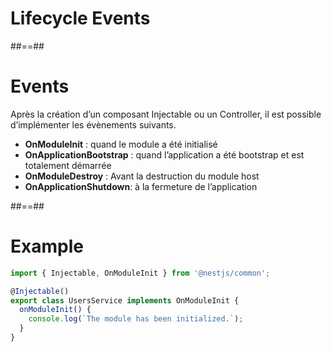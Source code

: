 <!-- .slide: class="transition-orange sfeir-bg-white-4" -->

# Lifecycle Events

##==##
# Events
Après la création d’un composant Injectable ou un Controller, il est possible d’implémenter les évènements suivants.

* **OnModuleInit** : quand le module a été initialisé
* **OnApplicationBootstrap** : quand l’application a été bootstrap et est totalement démarrée
* **OnModuleDestroy** : Avant la destruction du module host
* **OnApplicationShutdown**: à la fermeture de l’application

##==##
<!-- .slide: class="with-code" -->

# Example
```typescript
import { Injectable, OnModuleInit } from '@nestjs/common';

@Injectable()
export class UsersService implements OnModuleInit {
  onModuleInit() {
    console.log(`The module has been initialized.`);
  }
}
```
<!-- .slide: class="big-code" -->

